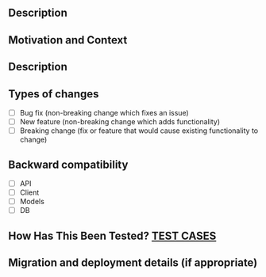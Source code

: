 <!--- Provide a general summary of your changes in the Title above -->

## Description
<!--- Describe your changes in detail -->

## Motivation and Context
<!--- Why is this change required? What problem does it solve? Link to PRD, TRD?-->
<!--- If it fixes an open issue, please link to the issue here. Add the Linear issue number. -->

## Description
<!--- Describe your changes in detail -->


## Types of changes
<!--- What types of changes does your code introduce? Put an `x` in all the boxes that apply: -->
- [ ] Bug fix (non-breaking change which fixes an issue)
- [ ] New feature (non-breaking change which adds functionality)
- [ ] Breaking change (fix or feature that would cause existing functionality to change)
## Backward compatibility
<!--- Does it affects exiting client? Have you checked your dependent systems?  -->
- [ ] API
- [ ] Client
- [ ] Models
- [ ] DB
## How Has This Been Tested? [TEST CASES](https://www.notion.so/udaantech/Orchestrator-SDLC-cd8087e27b164a34b9bb7531bda73878#9074d3e6b7c24924a7ff2f5f91d2a97c)
<!--- Please describe in detail how you tested your changes. -->
<!--- Include details of your testing environment, and the tests you ran to -->
<!--- see how your change affects other areas of the code, etc. -->
## Migration and deployment details (if appropriate)
<!-- add your deployment strategy, for eg: do you need to run some migrations, backfilling -->
